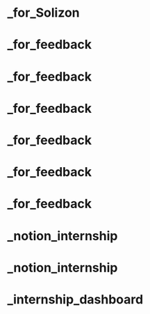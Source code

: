 # _for_Solizon
# _for_feedback
# _for_feedback
# _for_feedback
# _for_feedback
# _for_feedback
# _for_feedback
# _notion_internship
# _notion_internship
# _internship_dashboard
